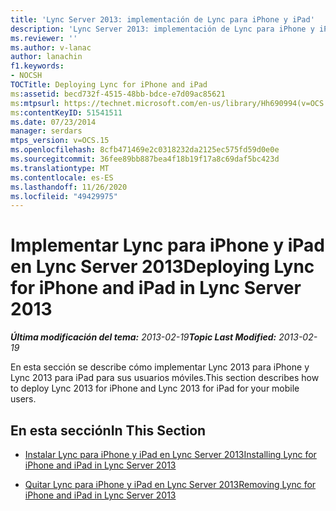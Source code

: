 ```yaml
---
title: 'Lync Server 2013: implementación de Lync para iPhone y iPad'
description: 'Lync Server 2013: implementación de Lync para iPhone y iPad.'
ms.reviewer: ''
ms.author: v-lanac
author: lanachin
f1.keywords:
- NOCSH
TOCTitle: Deploying Lync for iPhone and iPad
ms:assetid: becd732f-4515-48bb-bdce-e7d09ac85621
ms:mtpsurl: https://technet.microsoft.com/en-us/library/Hh690994(v=OCS.15)
ms:contentKeyID: 51541511
ms.date: 07/23/2014
manager: serdars
mtps_version: v=OCS.15
ms.openlocfilehash: 8cfb471469e2c0318232da2125ec575fd59d0e0e
ms.sourcegitcommit: 36fee89bb887bea4f18b19f17a8c69daf5bc423d
ms.translationtype: MT
ms.contentlocale: es-ES
ms.lasthandoff: 11/26/2020
ms.locfileid: "49429975"
---
```

# <a name="deploying-lync-for-iphone-and-ipad-in-lync-server-2013"></a><span data-ttu-id="2c22b-103">Implementar Lync para iPhone y iPad en Lync Server 2013</span><span class="sxs-lookup"><span data-stu-id="2c22b-103">Deploying Lync for iPhone and iPad in Lync Server 2013</span></span>

<div data-xmlns="http://www.w3.org/1999/xhtml">

<div class="topic" data-xmlns="http://www.w3.org/1999/xhtml" data-msxsl="urn:schemas-microsoft-com:xslt" data-cs="https://msdn.microsoft.com/">

<div data-asp="https://msdn2.microsoft.com/asp">



</div>

<div id="mainSection">

<div id="mainBody"><span data-ttu-id="2c22b-104">

<span> </span></span><span class="sxs-lookup"><span data-stu-id="2c22b-104">

<span> </span></span></span>

<span data-ttu-id="2c22b-105">_**Última modificación del tema:** 2013-02-19_</span><span class="sxs-lookup"><span data-stu-id="2c22b-105">_**Topic Last Modified:** 2013-02-19_</span></span>

<span data-ttu-id="2c22b-106">En esta sección se describe cómo implementar Lync 2013 para iPhone y Lync 2013 para iPad para sus usuarios móviles.</span><span class="sxs-lookup"><span data-stu-id="2c22b-106">This section describes how to deploy Lync 2013 for iPhone and Lync 2013 for iPad for your mobile users.</span></span>

<div>

## <a name="in-this-section"></a><span data-ttu-id="2c22b-107">En esta sección</span><span class="sxs-lookup"><span data-stu-id="2c22b-107">In This Section</span></span>

  - [<span data-ttu-id="2c22b-108">Instalar Lync para iPhone y iPad en Lync Server 2013</span><span class="sxs-lookup"><span data-stu-id="2c22b-108">Installing Lync for iPhone and iPad in Lync Server 2013</span></span>](lync-server-2013-installing-lync-for-iphone-and-ipad.md)

  - [<span data-ttu-id="2c22b-109">Quitar Lync para iPhone y iPad en Lync Server 2013</span><span class="sxs-lookup"><span data-stu-id="2c22b-109">Removing Lync for iPhone and iPad in Lync Server 2013</span></span>](lync-server-2013-removing-lync-for-iphone-and-ipad.md)

<span data-ttu-id="2c22b-110"></div>

</div>

<span> </span>

</div>

</div>

</span><span class="sxs-lookup"><span data-stu-id="2c22b-110"></div>

</div>

<span> </span>

</div>

</div>

</span></span></div>

